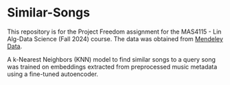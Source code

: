 # Similar-Songs
This repository is for the Project Freedom assignment for the MAS4115 - Lin Alg-Data Science (Fall 2024) course. The data was obtained from [Mendeley Data](https://data.mendeley.com/datasets/3t9vbwxgr5/3).

A k-Nearest Neighbors (KNN) model to find similar songs to a query song was trained on embeddings extracted from preprocessed music metadata using a fine-tuned autoencoder.
